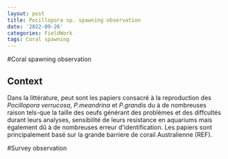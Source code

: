 ```yaml
---
layout: post
title: Pocillopora sp. spawning observation
date: '2022-09-26'
categories: FieldWork
tags: Coral spawning
---
```

#Coral spawning observation    
## Context
Dans la littérature, peut sont les papiers consacré à la reproduction des *Pocillopora verrucosa*, *P.meandrina* et *P.grandis* du à de nombreuses raison tels-que la taille des oeufs générant des problèmes et des diffcultés durant leurs analyses, sensibilité de leurs resistance en aquariums mais également dû à de nombreuses erreur d'identification. Les papiers sont principalement basé sur la grande barriere de corail Australienne (REF). 

#Survey observation 
## 
